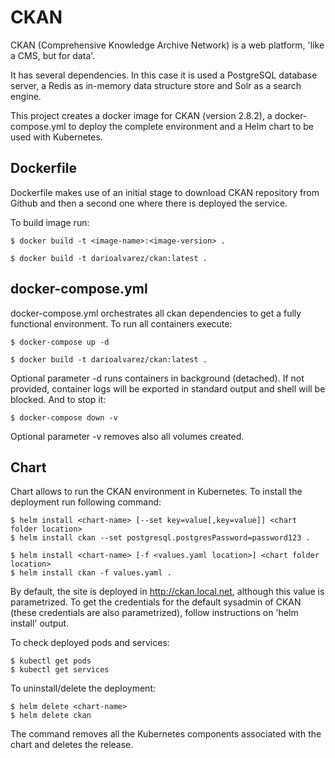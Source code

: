 # CKAN

CKAN (Comprehensive Knowledge Archive Network) is a web platform, 'like a CMS, but for data'.

It has several dependencies. In this case it is used a PostgreSQL database server, a Redis as in-memory data structure store and Solr as a search engine.

This project creates a docker image for CKAN (version 2.8.2), a docker-compose.yml to deploy the complete environment and a Helm chart to be used with Kubernetes.

## Dockerfile

Dockerfile makes use of an initial stage to download CKAN repository from Github and then a second one where there is deployed the service.

To build image run:

```console
$ docker build -t <image-name>:<image-version> .

$ docker build -t darioalvarez/ckan:latest .
```

## docker-compose.yml

docker-compose.yml orchestrates all ckan dependencies to get a fully functional environment. To run all containers execute:

```console
$ docker-compose up -d

$ docker build -t darioalvarez/ckan:latest .
```

Optional parameter -d runs containers in background (detached). If not provided, container logs will be exported in standard output and shell will be blocked.
And to stop it:

```console
$ docker-compose down -v

```

Optional parameter -v removes also all volumes created.

## Chart

Chart allows to run the CKAN environment in Kubernetes. To install the deployment run following command:

```console
$ helm install <chart-name> [--set key=value[,key=value]] <chart folder location>
$ helm install ckan --set postgresql.postgresPassword=password123 .

$ helm install <chart-name> [-f <values.yaml location>] <chart folder location>
$ helm install ckan -f values.yaml .
```

By default, the site is deployed in http://ckan.local.net, although this value is parametrized. To get the credentials for the default sysadmin of CKAN (these credentials are also parametrized), follow instructions on 'helm install' output.

To check deployed pods and services:

```console
$ kubectl get pods
$ kubectl get services
```


To uninstall/delete the deployment:

```console
$ helm delete <chart-name>
$ helm delete ckan
```

The command removes all the Kubernetes components associated with the chart and deletes the release.

